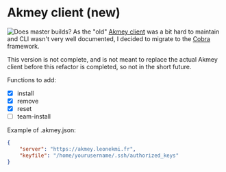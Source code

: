 # Akmey client (new)
![Does master builds?](https://github.com/akmey/akmey-client-new/workflows/Go/badge.svg)
As the "old" [Akmey client](https://github.com/akmey/akmey-client) was a bit hard to maintain and CLI wasn't very well documented, I decided to migrate to the [Cobra](https://github.com/spf13/cobra) framework.

This version is not complete, and is not meant to replace the actual Akmey client before this refactor is completed, so not in the short future.

Functions to add:
- [x] install
- [x] remove
- [x] reset
- [ ] team-install

Example of .akmey.json:
```json
{
	"server": "https://akmey.leonekmi.fr",
	"keyfile": "/home/yourusername/.ssh/authorized_keys"
}
```
